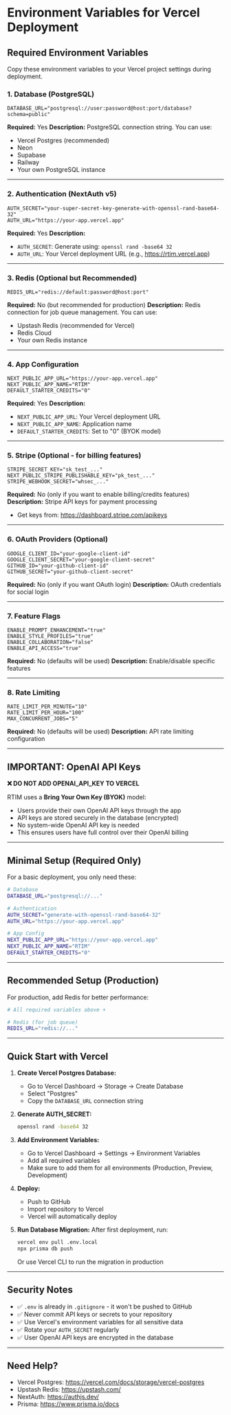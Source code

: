 # Environment Variables for Vercel Deployment

## Required Environment Variables

Copy these environment variables to your Vercel project settings during deployment.

### 1. Database (PostgreSQL)
```
DATABASE_URL="postgresql://user:password@host:port/database?schema=public"
```
**Required:** Yes
**Description:** PostgreSQL connection string. You can use:
- Vercel Postgres (recommended)
- Neon
- Supabase
- Railway
- Your own PostgreSQL instance

---

### 2. Authentication (NextAuth v5)
```
AUTH_SECRET="your-super-secret-key-generate-with-openssl-rand-base64-32"
AUTH_URL="https://your-app.vercel.app"
```
**Required:** Yes
**Description:**
- `AUTH_SECRET`: Generate using: `openssl rand -base64 32`
- `AUTH_URL`: Your Vercel deployment URL (e.g., https://rtim.vercel.app)

---

### 3. Redis (Optional but Recommended)
```
REDIS_URL="redis://default:password@host:port"
```
**Required:** No (but recommended for production)
**Description:** Redis connection for job queue management. You can use:
- Upstash Redis (recommended for Vercel)
- Redis Cloud
- Your own Redis instance

---

### 4. App Configuration
```
NEXT_PUBLIC_APP_URL="https://your-app.vercel.app"
NEXT_PUBLIC_APP_NAME="RTIM"
DEFAULT_STARTER_CREDITS="0"
```
**Required:** Yes
**Description:**
- `NEXT_PUBLIC_APP_URL`: Your Vercel deployment URL
- `NEXT_PUBLIC_APP_NAME`: Application name
- `DEFAULT_STARTER_CREDITS`: Set to "0" (BYOK model)

---

### 5. Stripe (Optional - for billing features)
```
STRIPE_SECRET_KEY="sk_test_..."
NEXT_PUBLIC_STRIPE_PUBLISHABLE_KEY="pk_test_..."
STRIPE_WEBHOOK_SECRET="whsec_..."
```
**Required:** No (only if you want to enable billing/credits features)
**Description:** Stripe API keys for payment processing
- Get keys from: https://dashboard.stripe.com/apikeys

---

### 6. OAuth Providers (Optional)
```
GOOGLE_CLIENT_ID="your-google-client-id"
GOOGLE_CLIENT_SECRET="your-google-client-secret"
GITHUB_ID="your-github-client-id"
GITHUB_SECRET="your-github-client-secret"
```
**Required:** No (only if you want OAuth login)
**Description:** OAuth credentials for social login

---

### 7. Feature Flags
```
ENABLE_PROMPT_ENHANCEMENT="true"
ENABLE_STYLE_PROFILES="true"
ENABLE_COLLABORATION="false"
ENABLE_API_ACCESS="true"
```
**Required:** No (defaults will be used)
**Description:** Enable/disable specific features

---

### 8. Rate Limiting
```
RATE_LIMIT_PER_MINUTE="10"
RATE_LIMIT_PER_HOUR="100"
MAX_CONCURRENT_JOBS="5"
```
**Required:** No (defaults will be used)
**Description:** API rate limiting configuration

---

## IMPORTANT: OpenAI API Keys

**❌ DO NOT ADD OPENAI_API_KEY TO VERCEL**

RTIM uses a **Bring Your Own Key (BYOK)** model:
- Users provide their own OpenAI API keys through the app
- API keys are stored securely in the database (encrypted)
- No system-wide OpenAI API key is needed
- This ensures users have full control over their OpenAI billing

---

## Minimal Setup (Required Only)

For a basic deployment, you only need these:

```bash
# Database
DATABASE_URL="postgresql://..."

# Authentication
AUTH_SECRET="generate-with-openssl-rand-base64-32"
AUTH_URL="https://your-app.vercel.app"

# App Config
NEXT_PUBLIC_APP_URL="https://your-app.vercel.app"
NEXT_PUBLIC_APP_NAME="RTIM"
DEFAULT_STARTER_CREDITS="0"
```

---

## Recommended Setup (Production)

For production, add Redis for better performance:

```bash
# All required variables above +

# Redis (for job queue)
REDIS_URL="redis://..."
```

---

## Quick Start with Vercel

1. **Create Vercel Postgres Database:**
   - Go to Vercel Dashboard → Storage → Create Database
   - Select "Postgres"
   - Copy the `DATABASE_URL` connection string

2. **Generate AUTH_SECRET:**
   ```bash
   openssl rand -base64 32
   ```

3. **Add Environment Variables:**
   - Go to Vercel Dashboard → Settings → Environment Variables
   - Add all required variables
   - Make sure to add them for all environments (Production, Preview, Development)

4. **Deploy:**
   - Push to GitHub
   - Import repository to Vercel
   - Vercel will automatically deploy

5. **Run Database Migration:**
   After first deployment, run:
   ```bash
   vercel env pull .env.local
   npx prisma db push
   ```
   Or use Vercel CLI to run the migration in production

---

## Security Notes

- ✅ `.env` is already in `.gitignore` - it won't be pushed to GitHub
- ✅ Never commit API keys or secrets to your repository
- ✅ Use Vercel's environment variables for all sensitive data
- ✅ Rotate your `AUTH_SECRET` regularly
- ✅ User OpenAI API keys are encrypted in the database

---

## Need Help?

- Vercel Postgres: https://vercel.com/docs/storage/vercel-postgres
- Upstash Redis: https://upstash.com/
- NextAuth: https://authjs.dev/
- Prisma: https://www.prisma.io/docs
